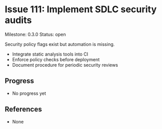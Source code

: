 # Issue 111: Implement SDLC security audits
Milestone: 0.3.0
Status: open


Security policy flags exist but automation is missing.

- Integrate static analysis tools into CI
- Enforce policy checks before deployment
- Document procedure for periodic security reviews

## Progress

- No progress yet

## References

- None
